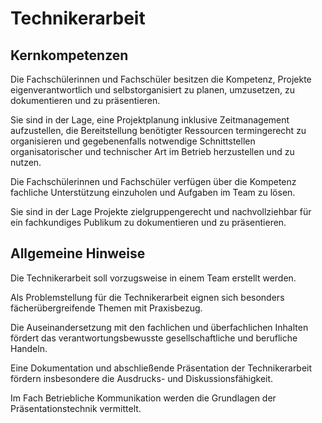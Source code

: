 # Technikerarbeit

## Kernkompetenzen
Die Fachschülerinnen und Fachschüler besitzen die Kompetenz, Projekte eigenverantwortlich und selbstorganisiert zu planen, umzusetzen, zu dokumentieren und zu präsentieren.

Sie sind in der Lage, eine Projektplanung inklusive Zeitmanagement aufzustellen, die Bereitstellung benötigter Ressourcen termingerecht zu organisieren und gegebenenfalls notwendige Schnittstellen organisatorischer und technischer Art im Betrieb herzustellen und zu nutzen.

Die Fachschülerinnen und Fachschüler verfügen über die Kompetenz fachliche Unterstützung einzuholen und Aufgaben im Team zu lösen.

Sie sind in der Lage Projekte zielgruppengerecht und nachvollziehbar für ein fachkundiges Publikum zu dokumentieren und zu präsentieren.

## Allgemeine Hinweise
Die Technikerarbeit soll vorzugsweise in einem Team erstellt werden.

Als Problemstellung für die Technikerarbeit eignen sich besonders fächerübergreifende Themen mit Praxisbezug.

Die Auseinandersetzung mit den fachlichen und überfachlichen Inhalten fördert das verantwortungsbewusste gesellschaftliche und berufliche Handeln.

Eine Dokumentation und abschließende Präsentation der Technikerarbeit fördern insbesondere die Ausdrucks- und Diskussionsfähigkeit.

Im Fach Betriebliche Kommunikation werden die Grundlagen der Präsentationstechnik vermittelt.